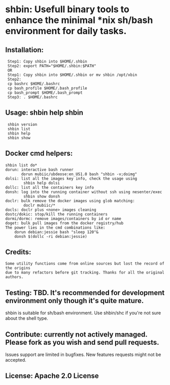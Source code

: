 # shbin: Usefull binary tools to enhance the minimal *nix sh/bash environment for daily tasks.

## Installation:
     Step1: Copy shbin into $HOME/.shbin
     Step2: export PATH="$HOME/.shbin:$PATH"
     OR
     Step1: Copy shbin into $HOME/.shbin or mv shbin /opt/xbin
     Step2:
     cp bashrc $HOME/.bashrc
     cp bash_profile $HOME/.bash_profile
     cp bash_prompt $HOME/.bash_prompt
     Step3: . $HOME/.bashrc

## Usage: shbin help shbin
     shbin version
     shbin list
     shbin help
     shbin show

## Docker cmd helpers:
    shbin list do*
    dorun: interactive bash runner
           dorun mubiic/ubdeose:en_US1.0 bash "shbin -v;doimg"
    dolsi: list all the images key info, check the usage using
            shbin help dolsi
    dollc: list all the containers key info
    donsh: log into the running container without ssh using nesenter/exec
            shbin show donsh
    doclr: bulk remove the docker images using glob matching:
            doclr mubiic/*
    docls: doclr plus <none> images cleaning
    dostc/dokic: stop/kill the running containers
    dormi/dormc: remove images/containers by id or name
    doget: bulk pull images from the docker registry/hub
    The power lies in the cmd combinations like:
        dorun debian:jessie bash "sleep 120"&
        donsh $(dollc -ri debian:jessie)


## Credits:
    Some utility functions come from online sources but lost the record of the origins
    due to many refactors before git tracking. Thanks for all the original authors.

## Testing: TBD. It's recommended for development environment only though it's quite mature.
   shbin is suitable for sh/bash environment. Use shbin/shc if you're not sure about the shell type.

## Contribute: currently not actively managed. Please fork as you wish and send pull requests.
   Issues support are limited in bugfixes. New features requests might not be accepted.

## License: Apache 2.0 License
